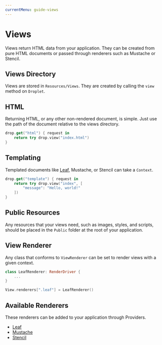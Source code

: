```yaml
---
currentMenu: guide-views
---
```


# Views

Views return HTML data from your application. They can be created from pure HTML documents or passed through renderers such as Mustache or Stencil.

## Views Directory

Views are stored in `Resources/Views`. They are created by calling the `view` method on `Droplet`.

## HTML

Returning HTML, or any other non-rendered document, is simple. Just use the path of the document relative to the views directory.

```swift
drop.get("html") { request in
    return try drop.view("index.html")
}
```

## Templating

Templated documents like [Leaf](./leaf.html), Mustache, or Stencil can take a `Context`.

```swift
drop.get("template") { request in
	return try drop.view("index", [
		"message": "Hello, world!"
	])
}
```

## Public Resources

Any resources that your views need, such as images, styles, and scripts, should be placed in the `Public` folder at the root of your application.

## View Renderer

Any class that conforms to `ViewRenderer` can be set to render views with a given context.

```swift
class LeafRenderer: RenderDriver {
    ...
}

View.renderers[".leaf"] = LeafRenderer()
```

## Available Renderers

These renderers can be added to your application through Providers.

- [Leaf](https://github.com/vapor/leaf)
- [Mustache](https://github.com/vapor/mustache-provider)
- [Stencil](https://github.com/vapor/stencil-provider)